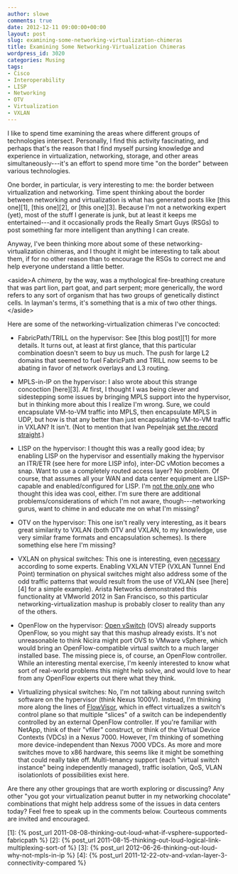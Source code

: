 ```yaml
---
author: slowe
comments: true
date: 2012-12-11 09:00:00+00:00
layout: post
slug: examining-some-networking-virtualization-chimeras
title: Examining Some Networking-Virtualization Chimeras
wordpress_id: 3020
categories: Musing
tags:
- Cisco
- Interoperability
- LISP
- Networking
- OTV
- Virtualization
- VXLAN
---
```


I like to spend time examining the areas where different groups of technologies intersect. Personally, I find this activity fascinating, and perhaps that's the reason that I find myself pursing knowledge and experience in virtualization, networking, storage, and other areas simultaneously---it's an effort to spend more time "on the border" between various technologies.

One border, in particular, is very interesting to me: the border between virtualization and networking. Time spent thinking about the border between networking and virtualization is what has generated posts like [this one][1], [this one][2], or [this one][3]. Because I'm not a networking expert (yet), most of the stuff I generate is junk, but at least it keeps me entertained---and it occasionally prods the Really Smart Guys (RSGs) to post something far more intelligent than anything I can create.

Anyway, I've been thinking more about some of these networking-virtualization chimeras, and I thought it might be interesting to talk about them, if for no other reason than to encourage the RSGs to correct me and help everyone understand a little better.

&lt;aside&gt;A _chimera_, by the way, was a mythological fire-breathing creature that was part lion, part goat, and part serpent; more generically, the word refers to any sort of organism that has two groups of genetically distinct cells. In layman's terms, it's something that is a mix of two other things.&lt;/aside&gt;

Here are some of the networking-virtualization chimeras I've concocted:

* FabricPath/TRILL on the hypervisor: See [this blog post][1] for more details. It turns out, at least at first glance, that this particular combination doesn't seem to buy us much. The push for large L2 domains that seemed to fuel FabricPath and TRILL now seems to be abating in favor of network overlays and L3 routing.

* MPLS-in-IP on the hypervisor: I also wrote about this strange concoction [here][3]. At first, I thought I was being clever and sidestepping some issues by bringing MPLS support into the hypervisor, but in thinking more about this I realize I'm wrong. Sure, we could encapsulate VM-to-VM traffic into MPLS, then encapsulate MPLS in UDP, but how is that any better than just encapsulating VM-to-VM traffic in VXLAN? It isn't. (Not to mention that Ivan Pepelnjak [set the record straight](http://blog.ioshints.info/2012/07/could-mpls-over-ip-replace-vxlan-or.html).)

* LISP on the hypervisor: I thought this was a really good idea; by enabling LISP on the hypervisor and essentially making the hypervisor an ITR/ETR (see here for more LISP info), inter-DC vMotion becomes a snap. Want to use a completely routed access layer? No problem. Of course, that assumes all your WAN and data center equipment are LISP-capable and enabled/configured for LISP. I'm [not the only one](http://blog.ioshints.info/2011/06/inter-dc-ip-based-vmotion-with-lisp.html) who thought this idea was cool, either. I'm sure there are additional problems/considerations of which I'm not aware, though---networking gurus, want to chime in and educate me on what I'm missing?

* OTV on the hypervisor: This one isn't really very interesting, as it bears great similarity to VXLAN (both OTV and VXLAN, to my knowledge, use very similar frame formats and encapsulation schemes). Is there something else here I'm missing?

* VXLAN on physical switches: This one is interesting, even [necessary](http://blog.ioshints.info/2011/10/vxlan-termination-on-physical-devices.html) according to some experts. Enabling VXLAN VTEP (VXLAN Tunnel End Point) termination on physical switches might also address some of the odd traffic patterns that would result from the use of VXLAN (see [here][4] for a simple example). Arista Networks demonstrated this functionality at VMworld 2012 in San Francisco, so this particular networking-virtualization mashup is probably closer to reality than any of the others.

* OpenFlow on the hypervisor: [Open vSwitch](http://openvswitch.org) (OVS) already supports OpenFlow, so you might say that this mashup already exists. It's not unreasonable to think Nicira might port OVS to VMware vSphere, which would bring an OpenFlow-compatible virtual switch to a much larger installed base. The missing piece is, of course, an OpenFlow controller. While an interesting mental exercise, I'm keenly interested to know what sort of real-world problems this might help solve, and would love to hear from any OpenFlow experts out there what they think.

* Virtualizing physical switches: No, I'm not talking about running switch software on the hypervisor (think Nexus 1000V). Instead, I'm thinking more along the lines of [FlowVisor](https://github.com/OPENNETWORKINGLAB/flowvisor/wiki), which in effect virtualizes a switch's control plane so that multiple "slices" of a switch can be independently controlled by an external OpenFlow controller. If you're familiar with NetApp, think of their "vfiler" construct, or think of the Virtual Device Contexts (VDCs) in a Nexus 7000. However, I'm thinking of something more device-independent than Nexus 7000 VDCs. As more and more switches move to x86 hardware, this seems like it might be something that could really take off. Multi-tenancy support (each "virtual switch instance" being independently managed), traffic isolation, QoS, VLAN isolationlots of possibilities exist here.

Are there any other groupings that are worth exploring or discussing? Any other "you got your virtualization peanut butter in my networking chocolate" combinations that might help address some of the issues in data centers today? Feel free to speak up in the comments below. Courteous comments are invited and encouraged.

[1]: {% post_url 2011-08-08-thinking-out-loud-what-if-vsphere-supported-fabricpath %}
[2]: {% post_url 2011-08-15-thinking-out-loud-logical-link-multiplexing-sort-of %}
[3]: {% post_url 2012-06-26-thinking-out-loud-why-not-mpls-in-ip %}
[4]: {% post_url 2011-12-22-otv-and-vxlan-layer-3-connectivity-compared %}
